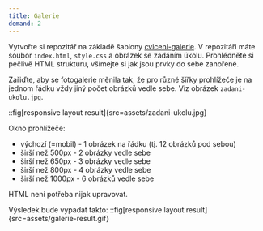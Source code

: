 ```yaml
---
title: Galerie
demand: 2
---
```


Vytvořte si repozitář na základě šablony [cviceni-galerie](https://github.com/Czechitas-podklady-WEB/cviceni-galerie). V repozitáři máte soubor `index.html`, `style.css` a obrázek se zadáním úkolu. Prohlédněte si pečlivě HTML strukturu, všímejte si jak jsou prvky do sebe zanořené.

Zařiďte, aby se fotogalerie měnila tak, že pro různé šířky prohlížeče je na jednom řádku vždy jiný počet obrázků vedle sebe.
Viz obrázek `zadani-ukolu.jpg`.

::fig[responsive layout result]{src=assets/zadani-ukolu.jpg}

Okno prohlížeče:

- výchozí (=mobil) - 1 obrázek na řádku (tj. 12 obrázků pod sebou)
- širší než 500px - 2 obrázky vedle sebe
- širší než 650px - 3 obrázky vedle sebe
- širší než 800px - 4 obrázky vedle sebe
- širší než 1000px - 6 obrázků vedle sebe

HTML není potřeba nijak upravovat.

Výsledek bude vypadat takto:
::fig[responsive layout result]{src=assets/galerie-result.gif}
